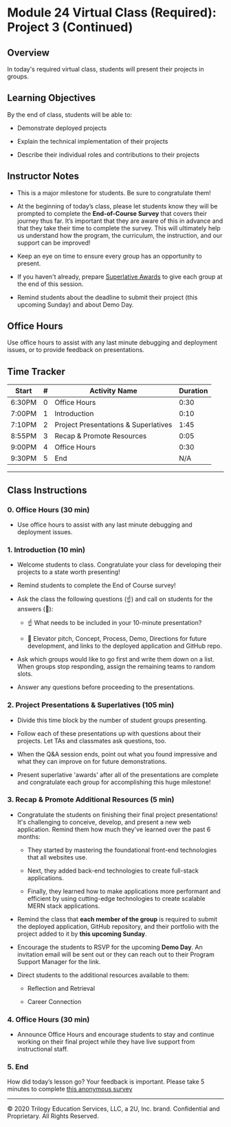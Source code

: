 # Module 24 Virtual Class (Required): Project 3 (Continued)

## Overview 

In today's required virtual class, students will present their projects in groups.


## Learning Objectives

By the end of class, students will be able to:

* Demonstrate deployed projects

* Explain the technical implementation of their projects

* Describe their individual roles and contributions to their projects


## Instructor Notes 

* This is a major milestone for students. Be sure to congratulate them!

* At the beginning of today’s class, please let students know they will be prompted to complete the **End-of-Course Survey** that covers their journey thus far. It’s important that they are aware of this in advance and that they take their time to complete the survey. This will ultimately help us understand how the program, the curriculum, the instruction, and our support can be improved!

* Keep an eye on time to ensure every group has an opportunity to present. 

* If you haven't already, prepare [Superlative Awards](https://docs.google.com/presentation/d/1QlPJhHnHvLLtKheKl4opm7tibkjjALZeAzwVvZdJDO0/edit?usp=sharing) to give each group at the end of this session.

* Remind students about the deadline to submit their project (this upcoming Sunday) and about Demo Day.

## Office Hours

Use office hours to assist with any last minute debugging and deployment issues, or to provide feedback on presentations. 


## Time Tracker 
| Start  | #   | Activity Name                              | Duration |
| ------ | --- | ----------------------------               | -------- |
| 6:30PM | 0   | Office Hours                               | 0:30     |
| 7:00PM | 1   | Introduction                               | 0:10     |
| 7:10PM | 2   | Project Presentations & Superlatives       | 1:45     |
| 8:55PM | 3   | Recap & Promote Resources                  | 0:05     |
| 9:00PM | 4   | Office Hours                               | 0:30     |
| 9:30PM | 5   | End                                        | N/A      |

---

## Class Instructions

### 0. Office Hours (30 min)

* Use office hours to assist with any last minute debugging and deployment issues.

### 1. Introduction (10 min)

* Welcome students to class. Congratulate your class for developing their projects to a state worth presenting!

* Remind students to complete the End of Course survey!

* Ask the class the following questions (☝️) and call on students for the answers (🙋):

    * ☝️ What needs to be included in your 10-minute presentation? 

    * 🙋 Elevator pitch, Concept, Process, Demo, Directions for future development, and links to the deployed application and GitHub repo.

* Ask which groups would like to go first and write them down on a list. When groups stop responding, assign the remaining teams to random slots. 

* Answer any questions before proceeding to the presentations.

### 2. Project Presentations & Superlatives (105 min)

* Divide this time block by the number of student groups presenting.

* Follow each of these presentations up with questions about their projects. Let TAs and classmates ask questions, too.

* When the Q&A session ends, point out what you found impressive and what they can improve on for future demonstrations.

* Present superlative 'awards' after all of the presentations are complete and congratulate each group for accomplishing this huge milestone!

### 3. Recap & Promote Additional Resources (5 min)

* Congratulate the students on finishing their final project presentations! It's challenging to conceive, develop, and present a new web application. Remind them how much they've learned over the past 6 months:

    * They started by mastering the foundational front-end technologies that all websites use. 
    
    * Next, they added back-end technologies to create full-stack applications. 
    
    * Finally, they learned how to make applications more performant and efficient by using cutting-edge technologies to create scalable MERN stack applications.

* Remind the class that **each member of the group** is required to submit the deployed application, GitHub repository, and their portfolio with the project added to it by **this upcoming Sunday**. 

* Encourage the students to RSVP for the upcoming **Demo Day**. An invitation email will be sent out or they can reach out to their Program Support Manager for the link.

* Direct students to the additional resources available to them:

    * Reflection and Retrieval

    * Career Connection

### 4. Office Hours (30 min)

* Announce Office Hours and encourage students to stay and continue working on their final project while they have live support from instructional staff. 

### 5. End 

How did today’s lesson go? Your feedback is important. Please take 5 minutes to complete [this anonymous survey](https://forms.gle/3LozVjherGH83aG17)

---
© 2020 Trilogy Education Services, LLC, a 2U, Inc. brand.  Confidential and Proprietary.  All Rights Reserved.

